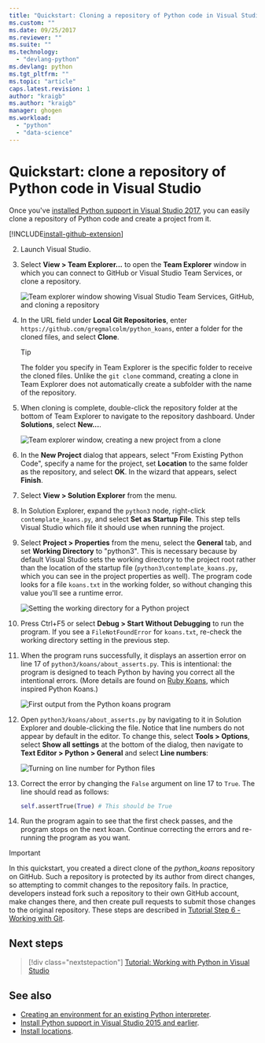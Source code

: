 ```yaml
---
title: "Quickstart: Cloning a repository of Python code in Visual Studio | Microsoft Docs"
ms.custom: ""
ms.date: 09/25/2017
ms.reviewer: ""
ms.suite: ""
ms.technology: 
  - "devlang-python"
ms.devlang: python
ms.tgt_pltfrm: ""
ms.topic: "article"
caps.latest.revision: 1
author: "kraigb"
ms.author: "kraigb"
manager: ghogen
ms.workload: 
  - "python"
  - "data-science"
---
```


# Quickstart: clone a repository of Python code in Visual Studio

Once you've [installed Python support in Visual Studio 2017](installation.md), you can easily clone a repository of Python code and create a project from it.

[!INCLUDE[install-github-extension](includes/install-github-extension.md)]

2. Launch Visual Studio.

3. Select **View > Team Explorer...** to open the **Team Explorer** window in which you can connect to GitHub or Visual Studio Team Services, or clone a repository.

    ![Team explorer window showing Visual Studio Team Services, GitHub, and cloning a repository](media/team-explorer.png)

4. In the URL field under **Local Git Repositories**, enter `https://github.com/gregmalcolm/python_koans`, enter a folder for the cloned files, and select **Clone**.

    > [!Tip]
    > The folder you specify in Team Explorer is the specific folder to receive the cloned files. Unlike the `git clone` command, creating a clone in Team Explorer does not automatically create a subfolder with the name of the repository.

5. When cloning is complete, double-click the repository folder at the bottom of Team Explorer to navigate to the repository dashboard. Under **Solutions**, select **New...**.

    ![Team explorer window, creating a new project from a clone](media/team-explorer-new-project.png)

6. In the **New Project** dialog that appears, select "From Existing Python Code", specify a name for the project, set **Location** to the same folder as the repository, and select **OK**. In the wizard that appears, select **Finish**.

7. Select **View > Solution Explorer** from the menu.

8. In Solution Explorer, expand the `python3` node, right-click `contemplate_koans.py`, and select **Set as Startup File**. This step tells Visual Studio which file it should use when running the project.

9. Select **Project > Properties** from the menu, select the **General** tab, and set **Working Directory** to "python3". This is necessary because by default Visual Studio sets the working directory to the project root rather than the location of the startup file (`python3\contemplate_koans.py`, which you can see in the project properties as well). The program code looks for a file `koans.txt` in the working folder, so without changing this value you'll see a runtime error.

    ![Setting the working directory for a Python project](media/projects-set-working-directory.png)

10. Press Ctrl+F5 or select **Debug > Start Without Debugging** to run the program. If you see a `FileNotFoundError` for `koans.txt`, re-check the working directory setting in the previous step.

11. When the program runs successfully, it displays an assertion error on line 17 of `python3/koans/about_asserts.py`. This is intentional: the program is designed to teach Python by having you correct all the intentional errors. (More details are found on [Ruby Koans](http://rubykoans.com/), which inspired Python Koans.)

    ![First output from the Python koans program](media/koans-output.png)

12. Open `python3/koans/about_asserts.py` by navigating to it in Solution Explorer and double-clicking the file. Notice that line numbers do not appear by default in the editor. To change this, select **Tools > Options**, select **Show all settings** at the bottom of the dialog, then navigate to **Text Editor > Python > General** and select **Line numbers**:

    ![Turning on line number for Python files](media/options-general-line-numbers.png)

13. Correct the error by changing the `False` argument on line 17 to `True`. The line should read as follows:

    ```python
    self.assertTrue(True) # This should be True
    ```

14. Run the program again to see that the first check passes, and the program stops on the next koan. Continue correcting the errors and re-running the program as you want.

> [!Important]
> In this quickstart, you created a direct clone of the *python_koans* repository on GitHub. Such a repository is protected by its author from direct changes, so attempting to commit changes to the repository fails. In practice, developers instead fork such a  repository to their own GitHub account, make changes there, and then create pull requests to submit those changes to the original repository. These steps are described in [Tutorial Step 6 - Working with Git](vs-tutorial-01-06.md).

## Next steps

> [!div class="nextstepaction"]
> [Tutorial: Working with Python in Visual Studio](vs-tutorial-01-01.md)

## See also

- [Creating an environment for an existing Python interpreter](python-environments.md#creating-an-environment-for-an-existing-interpreter).
- [Install Python support in Visual Studio 2015 and earlier](installation.md).
- [Install locations](installation.md#install-locations).
